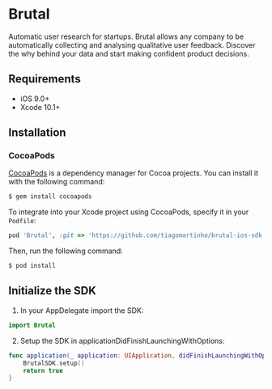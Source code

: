 # Brutal

Automatic user research for startups.
Brutal allows any company to be automatically collecting and analysing qualitative user feedback.
Discover the why behind your data and start making confident product decisions.

## Requirements

- iOS 9.0+
- Xcode 10.1+

## Installation

### CocoaPods

[CocoaPods](http://cocoapods.org) is a dependency manager for Cocoa projects. You can install it with the following command:

```bash
$ gem install cocoapods
```

To integrate into your Xcode project using CocoaPods, specify it in your `Podfile`:

```ruby
pod 'Brutal', :git => 'https://github.com/tiagomartinho/brutal-ios-sdk'
```

Then, run the following command:

```bash
$ pod install
```

## Initialize the SDK

1) In your AppDelegate import the SDK:

```swift
import Brutal
```

2) Setup the SDK in applicationDidFinishLaunchingWithOptions:

```swift
func application(_ application: UIApplication, didFinishLaunchingWithOptions launchOptions: [UIApplication.LaunchOptionsKey: Any]?) -> Bool {
    BrutalSDK.setup()
    return true
}
```
